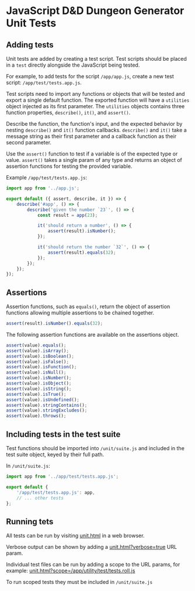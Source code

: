 # JavaScript D&D Dungeon Generator Unit Tests

## Adding tests

Unit tests are added by creating a test script. Test scripts should be placed
in a `test` directly alongside the JavaScript being tested.

For example, to add tests for the script `/app/app.js`, create a new test
script: `/app/test/tests.app.js`.

Test scripts need to import any functions or objects that will be tested and
export a single default function. The exported function will have a `utilities`
object injected as its first parameter. The `utilities` objects contains three
function properties, `describe()`, `it()`, and `assert()`.

Describe the function, the function's input, and the expected behavior by
nesting `describe()` and `it()` function callbacks. `describe()` and `it()`
take a message string as their first parameter and a callback function as their
second parameter.

Use the `assert()` function to test if a variable is of the expected type or
value. `assert()` takes a single param of any type and returns an object of
assertion functions for testing the provided variable.

Example `/app/test/tests.app.js`:

```js
import app from '../app.js';

export default ({ assert, describe, it }) => {
    describe('#app', () => {
        describe('given the number `23`', () => {
            const result = app(23);

            it('should return a number', () => {
                assert(result).isNumber();
            });

            it('should return the number `32`', () => {
                assert(result).equals(32);
            });
        });
    });
});
```

## Assertions

Assertion functions, such as `equals()`, return the object of assertion
functions allowing multiple assertions to be chained together.

```js
assert(result).isNumber().equals(32);
```

The following assertion functions are available on the assertions object.

```js
assert(value).equals();
assert(value).isArray();
assert(value).isBoolean();
assert(value).isFalse();
assert(value).isFunction();
assert(value).isNull();
assert(value).isNumber();
assert(value).isObject();
assert(value).isString();
assert(value).isTrue();
assert(value).isUndefined();
assert(value).stringContains();
assert(value).stringExcludes();
assert(value).throws();
```

## Including tests in the test suite

Test functions should be imported into `/unit/suite.js` and included in the
test suite object, keyed by their full path.

In `/unit/suite.js`:

```js
import app from '../app/test/tests.app.js';

export default {
    '/app/test/tests.app.js': app,
    // ... other tests
};
```

## Running tets

All tests can be run by visiting
[unit.html](https://apps.mysticwaffle.com/dnd-dungeon-generator/unit.html) in a
web browser.

Verbose output can be shown by adding a
[unit.html?verbose=true](https://apps.mysticwaffle.com/dnd-dungeon-generator/unit.html?verbose=true)
URL param.

Individual test files can be run by adding a scope to the URL params, for example:
[unit.html?scope=/app/utility/test/tests.roll.js](https://apps.mysticwaffle.com/dnd-dungeon-generator/unit.html?scope=/app/utility/test/tests.roll.js)

To run scoped tests they must be included in `/unit/suite.js`

